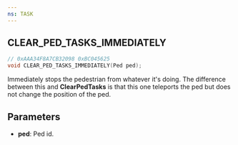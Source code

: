 ```yaml
---
ns: TASK
---
```

## CLEAR_PED_TASKS_IMMEDIATELY

```c
// 0xAAA34F8A7CB32098 0xBC045625
void CLEAR_PED_TASKS_IMMEDIATELY(Ped ped);
```

Immediately stops the pedestrian from whatever it's doing. The difference between this and **ClearPedTasks** is that this one teleports the ped but does not change the position of the ped.

## Parameters
* **ped**: Ped id.

